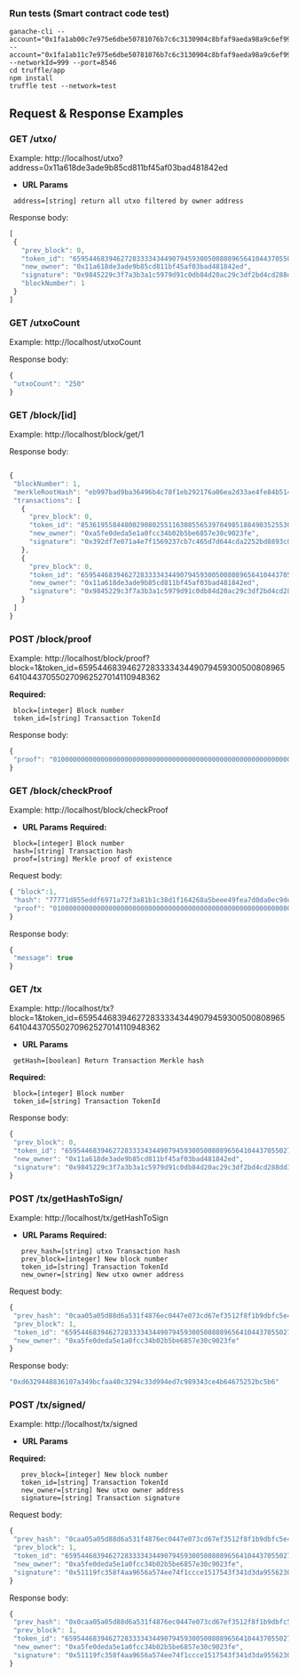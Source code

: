 ### Run tests (Smart contract code test) ###

```
ganache-cli --account="0x1fa1ab00c7e975e6dbe50781076b7c6c3130904c8bfaf9aeda98a9c6ef9938e9,10000000000000000000000000000000000000000000" --account="0x1fa1ab11c7e975e6dbe50781076b7c6c3130904c8bfaf9aeda98a9c6ef9938e9,10000000000000000000000000000000000000000000" --networkId=999 --port=8546
cd truffle/app
npm install
truffle test --network=test
```

## Request & Response Examples

### GET /utxo/

Example: http://localhost/utxo?address=0x11a618de3ade9b85cd811bf45af03bad481842ed

*  **URL Params**
```
 address=[string] return all utxo filtered by owner address
```
 
Response body:
```javascript
[
 {
   "prev_block": 0,
   "token_id": "6595446839462728333343449079459300500808965641044370550270962527014110948362",
   "new_owner": "0x11a618de3ade9b85cd811bf45af03bad481842ed",
   "signature": "0x9845229c3f7a3b3a1c5979d91c0db84d20ac29c3df2bd4cd288dd3aec9ec075f523c2bb94b6c26747ad30525138d390054655ba192ca605fa336e699a2b29d661b",
   "blockNumber": 1
 }
]
```

### GET /utxoCount

Example: http://localhost/utxoCount

Response body:
```javascript
{
 "utxoCount": "250"
}
```

### GET /block/[id]

Example: http://localhost/block/get/1

Response body:
```javascript

{
 "blockNumber": 1,
 "merkleRootHash": "eb997bad9ba36496b4c78f1eb292176a06ea2d33ae4fe84b514f066e8c11be2b",
 "transactions": [
   {
     "prev_block": 0,
     "token_id": "85361955844800290802551163085565397049851884903525530293420604591556133442855",
     "new_owner": "0xa5fe0deda5e1a0fcc34b02b5be6857e30c9023fe",
     "signature": "0x392df7e071a4e7f1569237cb7c465d7d644cda2252bd8893c0d847203619d5507d1a5d9978eea508eb8f43847d6e3126ad567af68909ae336cf63c61961d277a1b"
   },
   {
     "prev_block": 0,
     "token_id": "6595446839462728333343449079459300500808965641044370550270962527014110948362",
     "new_owner": "0x11a618de3ade9b85cd811bf45af03bad481842ed",
     "signature": "0x9845229c3f7a3b3a1c5979d91c0db84d20ac29c3df2bd4cd288dd3aec9ec075f523c2bb94b6c26747ad30525138d390054655ba192ca605fa336e699a2b29d661b"
   }
 ]
}
```

### POST /block/proof

Example: http://localhost/block/proof?block=1&token_id=6595446839462728333343449079459300500808965641044370550270962527014110948362

 **Required:**
```
 block=[integer] Block number
 token_id=[string] Transaction TokenId
```

Response body:
```javascript
{
 "proof": "01000000000000000000000000000000000000000000000000000000000000000000ad3228b676f7d3cd4284a5443f17f1962b36e491b30a40b2405849e597b...64ba963b70"
}
```

### GET /block/checkProof

Example: http://localhost/block/checkProof

*  **URL Params**
 **Required:**
```
 block=[integer] Block number
 hash=[string] Transaction hash
 proof=[string] Merkle proof of existence
```
  
Request body:

```javascript
{ "block":1,
 "hash": "77771d855eddf6971a72f3a81b1c38d1f164268a5beee49fea7d0da0ec9def8a",
 "proof": "01000000000000000000000000000000000000000000000000000000000000000000ad3228b676f7d3cd4284a5443f17f1962b36e491b30a40b2405849e597b...64ba963b70"
}
```
Response body:
```javascript
{
 "message": true
}
```

### GET /tx

Example: http://localhost/tx?block=1&token_id=6595446839462728333343449079459300500808965641044370550270962527014110948362

*  **URL Params**
```
 getHash=[boolean] Return Transaction Merkle hash
```
 **Required:**
```
 block=[integer] Block number
 token_id=[string] Transaction TokenId
```

Response body:
```javascript
{
 "prev_block": 0,
 "token_id": "6595446839462728333343449079459300500808965641044370550270962527014110948362",
 "new_owner": "0x11a618de3ade9b85cd811bf45af03bad481842ed",
 "signature": "0x9845229c3f7a3b3a1c5979d91c0db84d20ac29c3df2bd4cd288dd3aec9ec075f523c2bb94b6c26747ad30525138d390054655ba192ca605fa336e699a2b29d661b"
}
```

### POST /tx/getHashToSign/

Example: http://localhost/tx/getHashToSign

*  **URL Params**
 **Required:**
``` 
   prev_hash=[string] utxo Transaction hash
   prev_block=[integer] New block number
   token_id=[string] Transaction TokenId
   new_owner=[string] New utxo owner address
```

Request body:
```javascript
{
 "prev_hash": "0caa05a05d88d6a531f4876ec0447e073cd67ef3512f8f1b9dbfc5e4eca6b044",
 "prev_block": 1,
 "token_id": "6595446839462728333343449079459300500808965641044370550270962527014110948362",
 "new_owner": "0xa5fe0deda5e1a0fcc34b02b5be6857e30c9023fe"
}
```
Response body:
```javascript
"0xd6329448836107a349bcfaa40c3294c33d994ed7c989343ce4b64675252bc5b6"
```

### POST /tx/signed/

Example: http://localhost/tx/signed

*  **URL Params**

 **Required:**
``` 
   prev_block=[integer] New block number
   token_id=[string] Transaction TokenId
   new_owner=[string] New utxo owner address
   signature=[string] Transaction signature
```

Request body:
```javascript
{
 "prev_hash": "0caa05a05d88d6a531f4876ec0447e073cd67ef3512f8f1b9dbfc5e4eca6b044",
 "prev_block": 1,
 "token_id": "6595446839462728333343449079459300500808965641044370550270962527014110948362",
 "new_owner": "0xa5fe0deda5e1a0fcc34b02b5be6857e30c9023fe",
 "signature": "0x51119fc358f4aa9656a574ee74f1ccce1517543f341d3da9556230f4020928fe26046adfcfe3ed5308c713a816b9971632b08fb40c84ed64e1e477d7fd7db77b1b"
}
```
Response body:

```javascript
{
 "prev_hash": "0x0caa05a05d88d6a531f4876ec0447e073cd67ef3512f8f1b9dbfc5e4eca6b044",
 "prev_block": 1,
 "token_id": "6595446839462728333343449079459300500808965641044370550270962527014110948362",
 "new_owner": "0xa5fe0deda5e1a0fcc34b02b5be6857e30c9023fe",
 "signature": "0x51119fc358f4aa9656a574ee74f1ccce1517543f341d3da9556230f4020928fe26046adfcfe3ed5308c713a816b9971632b08fb40c84ed64e1e477d7fd7db77b1b"
}
```



